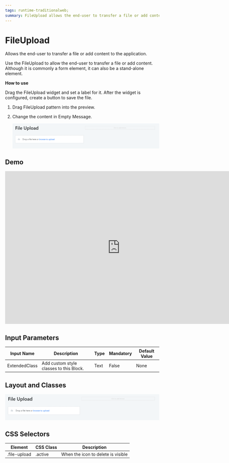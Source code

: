 ```yaml
---
tags: runtime-traditionalweb; 
summary: FileUpload allows the end-user to transfer a file or add content to the application.
---
```


# FileUpload

Allows the end-user to transfer a file or add content to the application.

Use the FileUpload to allow the end-user to transfer a file or add content. Although it is commonly a form element, it can also be a stand-alone element.

**How to use**

Drag the FileUpload widget and set a label for it. After the widget is configured, create a button to save the file.

1. Drag FileUpload pattern into the preview.

1. Change the content in Empty Message.

    ![](<images/fileupload-image-1.png>)

## Demo

<iframe width="750" height="500" src="https://www.youtube.com/embed/l0YPl_3ya9s" frameborder="0" allow="accelerometer; autoplay; encrypted-media; gyroscope; picture-in-picture" allowfullscreen></iframe>

## Input Parameters

| Input Name |  Description |  Type | Mandatory | Default Value |
|---|---|---|---|---|
| ExtendedClass  |  Add custom style classes to this Block. | Text | False | None |

## Layout and Classes

![](<images/fileupload-image-1.png>)

## CSS Selectors

| Element |  CSS Class |  Description  |
| ---|---|---
| .file-upload | .active |  When the icon to delete is visible |




